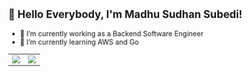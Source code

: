 
## 👋 Hello Everybody, I'm Madhu Sudhan Subedi!
- 🔭 I’m currently working as a Backend Software Engineer
- 🌱 I’m currently learning AWS and Go

<table>
  <tr>
    <td>
      <img src="https://github-readme-stats.vercel.app/api?username=madhusudhan1234&show_icons=true&theme=radical" />
    </td>
    <td>
      <img src="https://github-readme-stats.vercel.app/api/top-langs/?username=madhusudhan1234&layout=compact&theme=radical" />
    </td>
  </tr>
</table>
